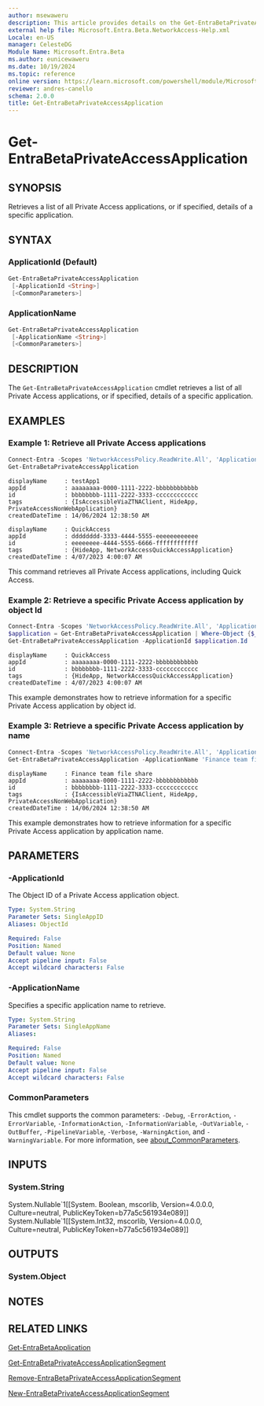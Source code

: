 ```yaml
---
author: msewaweru
description: This article provides details on the Get-EntraBetaPrivateAccessApplication command.
external help file: Microsoft.Entra.Beta.NetworkAccess-Help.xml
Locale: en-US
manager: CelesteDG
Module Name: Microsoft.Entra.Beta
ms.author: eunicewaweru
ms.date: 10/19/2024
ms.topic: reference
online version: https://learn.microsoft.com/powershell/module/Microsoft.Entra.Beta/Get-EntraBetaPrivateAccessApplication
reviewer: andres-canello
schema: 2.0.0
title: Get-EntraBetaPrivateAccessApplication
---
```


# Get-EntraBetaPrivateAccessApplication

## SYNOPSIS

Retrieves a list of all Private Access applications, or if specified, details of a specific application.

## SYNTAX

### ApplicationId (Default)

```powershell
Get-EntraBetaPrivateAccessApplication
 [-ApplicationId <String>]
 [<CommonParameters>]
```

### ApplicationName

```powershell
Get-EntraBetaPrivateAccessApplication
 [-ApplicationName <String>]
 [<CommonParameters>]
```

## DESCRIPTION

The `Get-EntraBetaPrivateAccessApplication` cmdlet retrieves a list of all Private Access applications, or if specified, details of a specific application.

## EXAMPLES

### Example 1: Retrieve all Private Access applications

```powershell
Connect-Entra -Scopes 'NetworkAccessPolicy.ReadWrite.All', 'Application.ReadWrite.All', 'NetworkAccess.ReadWrite.All'
Get-EntraBetaPrivateAccessApplication
```

```Output
displayName     : testApp1
appId           : aaaaaaaa-0000-1111-2222-bbbbbbbbbbbb
id              : bbbbbbbb-1111-2222-3333-cccccccccccc
tags            : {IsAccessibleViaZTNAClient, HideApp, PrivateAccessNonWebApplication}
createdDateTime : 14/06/2024 12:38:50 AM

displayName     : QuickAccess
appId           : dddddddd-3333-4444-5555-eeeeeeeeeeee
id              : eeeeeeee-4444-5555-6666-ffffffffffff
tags            : {HideApp, NetworkAccessQuickAccessApplication}
createdDateTime : 4/07/2023 4:00:07 AM
```

This command retrieves all Private Access applications, including Quick Access.

### Example 2: Retrieve a specific Private Access application by object Id

```powershell
Connect-Entra -Scopes 'NetworkAccessPolicy.ReadWrite.All', 'Application.ReadWrite.All', 'NetworkAccess.ReadWrite.All'
$application = Get-EntraBetaPrivateAccessApplication | Where-Object {$_.displayName -eq 'Finance team file share'}
Get-EntraBetaPrivateAccessApplication -ApplicationId $application.Id
```

```Output
displayName     : QuickAccess
appId           : aaaaaaaa-0000-1111-2222-bbbbbbbbbbbb
id              : bbbbbbbb-1111-2222-3333-cccccccccccc
tags            : {HideApp, NetworkAccessQuickAccessApplication}
createdDateTime : 4/07/2023 4:00:07 AM
```

This example demonstrates how to retrieve information for a specific Private Access application by object id.

### Example 3: Retrieve a specific Private Access application by name

```powershell
Connect-Entra -Scopes 'NetworkAccessPolicy.ReadWrite.All', 'Application.ReadWrite.All', 'NetworkAccess.ReadWrite.All'
Get-EntraBetaPrivateAccessApplication -ApplicationName 'Finance team file share'
```

```Output
displayName     : Finance team file share
appId           : aaaaaaaa-0000-1111-2222-bbbbbbbbbbbb
id              : bbbbbbbb-1111-2222-3333-cccccccccccc
tags            : {IsAccessibleViaZTNAClient, HideApp, PrivateAccessNonWebApplication}
createdDateTime : 14/06/2024 12:38:50 AM
```

This example demonstrates how to retrieve information for a specific Private Access application by application name.

## PARAMETERS

### -ApplicationId

The Object ID of a Private Access application object.

```yaml
Type: System.String
Parameter Sets: SingleAppID
Aliases: ObjectId

Required: False
Position: Named
Default value: None
Accept pipeline input: False
Accept wildcard characters: False
```

### -ApplicationName

Specifies a specific application name to retrieve.

```yaml
Type: System.String
Parameter Sets: SingleAppName
Aliases:

Required: False
Position: Named
Default value: None
Accept pipeline input: False
Accept wildcard characters: False
```

### CommonParameters

This cmdlet supports the common parameters: `-Debug`, `-ErrorAction`, `-ErrorVariable`, `-InformationAction`, `-InformationVariable`, `-OutVariable`, `-OutBuffer`, `-PipelineVariable`, `-Verbose`, `-WarningAction`, and `-WarningVariable`. For more information, see [about_CommonParameters](https://go.microsoft.com/fwlink/?LinkID=113216).

## INPUTS

### System.String

System.Nullable\`1\[\[System. Boolean, mscorlib, Version=4.0.0.0, Culture=neutral, PublicKeyToken=b77a5c561934e089\]\] System.Nullable\`1\[\[System.Int32, mscorlib, Version=4.0.0.0, Culture=neutral, PublicKeyToken=b77a5c561934e089\]\]

## OUTPUTS

### System.Object

## NOTES

## RELATED LINKS

[Get-EntraBetaApplication](../Applications/Get-EntraBetaApplication.md)

[Get-EntraBetaPrivateAccessApplicationSegment](Get-EntraBetaPrivateAccessApplicationSegment.md)

[Remove-EntraBetaPrivateAccessApplicationSegment](Remove-EntraBetaPrivateAccessApplicationSegment.md)

[New-EntraBetaPrivateAccessApplicationSegment](New-EntraBetaPrivateAccessApplicationSegment.md)
